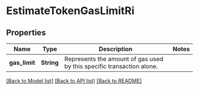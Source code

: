 # EstimateTokenGasLimitRi

## Properties

Name | Type | Description | Notes
------------ | ------------- | ------------- | -------------
**gas_limit** | **String** | Represents the amount of gas used by this specific transaction alone. | 

[[Back to Model list]](../README.md#documentation-for-models) [[Back to API list]](../README.md#documentation-for-api-endpoints) [[Back to README]](../README.md)


